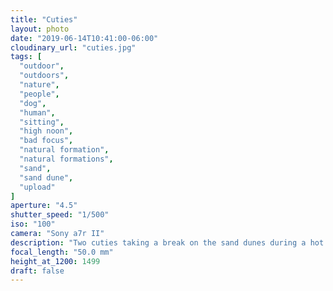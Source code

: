 ```yaml
---
title: "Cuties"
layout: photo
date: "2019-06-14T10:41:00-06:00"
cloudinary_url: "cuties.jpg"
tags: [
  "outdoor",
  "outdoors",
  "nature",
  "people",
  "dog",
  "human",
  "sitting",
  "high noon",
  "bad focus",
  "natural formation",
  "natural formations",
  "sand",
  "sand dune",
  "upload"
]
aperture: "4.5"
shutter_speed: "1/500"
iso: "100"
camera: "Sony a7r II"
description: "Two cuties taking a break on the sand dunes during a hot day."
focal_length: "50.0 mm"
height_at_1200: 1499
draft: false
---
```


